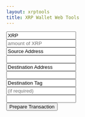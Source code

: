 ```yaml
---
layout: xrptools
title: XRP Wallet Web Tools
---
```

   
<script src="https://unpkg.com/ripple-lib@1.10.0/build/ripple-latest-min.js"></script>

<div class="container-sm3" id="transactionStep1">
    <form onsubmit="setOutput('');
        prepareTransaction(document.getElementById('XRPAmountId').value, document.getElementById('sourceAddressId').value, document.getElementById('destinationAddressId').value, document.getElementById('destinationTagId').value, xrplServer.value);
        transactionStep2();
        return false;">
        <div class="row g-3">
            <div class="col-auto">
                <input type="text" readonly class="form-control-plaintext" value="XRP">
            </div>
            <div class="col-sm">
                <input type="text" class="form-control" id="XRPAmountId" placeholder="amount of XRP">
            </div>
            <div class="w-100"></div>
            <div class="col-auto">
                <input type="text" readonly class="form-control-plaintext" value="Source Address">
            </div>
            <div class="col-sm">
                <input type="text" class="form-control" id="sourceAddressId" placeholder="">
            </div>
            <div class="w-100"></div>
            <div class="col-auto">
                <input type="text" readonly class="form-control-plaintext" value="Destination Address">
            </div>
            <div class="col-sm">
                <input type="text" class="form-control" id="destinationAddressId" placeholder="">
            </div>
            <div class="w-100"></div>
            <div class="col-auto">
                <input type="text" readonly class="form-control-plaintext" value="Destination Tag">
            </div>
            <div class="col-sm">
                <input type="text" class="form-control" id="destinationTagId" placeholder="(if required)">
            </div>
            <div class="w-100"></div>
            <div class="col-auto">
                <input type="text" readonly class="form-control-plaintext" value="">
            </div>
            <div class="col-sm">
                <button type="submit" class="btn btn-primary mb-3">Prepare Transaction</button>
            </div>
        </div>
    </form>
</div>

<div class="container-sm transactionStep" id="transactionStep2" style="display: none">
    <form onsubmit="setOutput('');
        signTransaction(preparedTransactionJSON, document.getElementById('secretId').value, xrplServer.value);
        transactionStep3();
        return false;">
        <div class="row g-3">
            <div class="col-auto">
                <input type="text" readonly class="form-control-plaintext" value="Secret">
            </div>
            <div class="col-sm">
                <input type="text" class="form-control" id="secretId" placeholder="">
            </div>
            <div class="w-100"></div>
            <div class="col-auto">
                <input type="text" readonly class="form-control-plaintext" value="">
            </div>
            <div class="col-sm">
                <button type="submit" class="btn btn-primary mb-3">Sign Transaction</button>
            </div>
        </div>
    </form>
</div>

<div class="container-sm transactionStep" id="transactionStep3" style="display: none">
    <form onsubmit="setOutput('');
        submitTransaction(signedTransactionBlob, xrplServer.value);
        transactionStep4();
        return false;">
        <div class="row g-3">
            <div class="col-sm">
                <button type="submit" class="btn btn-primary mb-3">Submit Transaction</button>
            </div>
        </div>
    </form>
</div>

<div class="container-sm transactionStep mt-3" id="transactionStep4" style="display: none">
    <div class="alert alert-success" role="alert">
        Transaction submitted!
    </div>
</div>

<div class="container sm mt-3">
    <pre>
        <samp id="results">
        </samp>
    </pre>
</div>

<script>

var preparedTransactionJSON;
var signedTransactionBlob;

function transactionStep2() {
    document.getElementById("transactionStep1").setAttribute('style', 'display: none');
    document.getElementById("transactionStep2").setAttribute('style', 'display: block');
}

function transactionStep3() {
    document.getElementById("transactionStep2").setAttribute('style', 'display: none');
    document.getElementById("transactionStep3").setAttribute('style', 'display: block');
}

function transactionStep4() {
    document.getElementById("transactionStep3").setAttribute('style', 'display: none');
    document.getElementById("transactionStep4").setAttribute('style', 'display: block');
}


function prepareTransaction(amountXRP, sourceAddress, destinationAddress, destinationTag, serverWebSocketURL) {
    const api = new ripple.RippleAPI({
        server: serverWebSocketURL
    });

    const transaction = {
        "TransactionType": "Payment",
        "Account": sourceAddress,
        "Amount": api.xrpToDrops(amountXRP),
        "Destination": destinationAddress,
    };

    if (isNumeric(destinationTag)) {
        transaction.DestinationTag = parseInt(destinationTag);
    }

    const transactionExpiry = {
        // Expire this transaction if it doesn't execute within ~5 minutes:
        "maxLedgerVersionOffset": 75
    }

    api.connect().then(() => {
        try {
            return api.prepareTransaction(transaction, transactionExpiry);
        } catch (error) {
            console.log(error);
            return 'failed';
        }
    }).then((result) => {
        console.log(result)
        setOutput(JSON.stringify(result, null, ' ').replace(/[{}]/g,''));
        preparedTransactionJSON = result.txJSON;
        return api.disconnect();
    }).catch((error) => {
        console.log(error);
        setErrorMessage(error.message);
    });
}

function signTransaction(txJson, secret, serverWebSocketURL) {
    const api = new ripple.RippleAPI({
        server: serverWebSocketURL
    });

    api.connect().then(() => {
        try {
            return api.sign(txJson, secret);
        } catch (error) {
            console.log(error);
            return 'failed';
        }
    }).then((result) => {
        console.log(result)
        signedTransactionBlob = result.signedTransaction;
        setOutput(JSON.stringify(result, null, ' ').replace(/[{}]/g,''));
        return api.disconnect();
    }).catch((error) => {
        console.log(error);
        setErrorMessage(error.message);
    });
}

function submitTransaction(tx_blob, serverWebSocketURL) {
    const api = new ripple.RippleAPI({
        server: serverWebSocketURL
    });

    api.connect().then(() => {
        try {
            return api.submit(tx_blob);
        } catch (error) {
            console.log(error);
            return 'failed';
        }
    }).then((result) => {
        console.log(result)
        setOutput(JSON.stringify(result, null, ' ').replace(/[{}]/g,''));
        return api.disconnect();
    }).catch((error) => {
        console.log(error);
        setErrorMessage(error.message);
    });
}

function setErrorMessage(message) {
    if (message.includes('instance.address is not exactly one from')) {
        setOutput("Invalid address");
    }
    else {
        setOutput(message);
    }
}

function setOutput(output) {
    document.getElementById('results').innerHTML = output;
}

function isNumeric(str) {
  if (typeof str != "string") return false // we only process strings!  
  return !isNaN(str) && // use type coercion to parse the _entirety_ of the string (`parseFloat` alone does not do this)...
         !isNaN(parseInt(str)) // ...and ensure strings of whitespace fail
}

</script>
